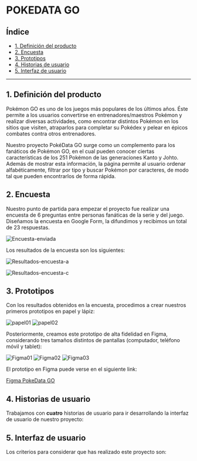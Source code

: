 # POKEDATA GO

## Índice

* [1. Definición del producto](#1-definición-del-producto)
* [2. Encuesta](#2-encuesta)
* [3. Prototipos](#3-prototipos)
* [4. Historias de usuario](#4-historias-de-usuario)
* [5. Interfaz de usuario](#5-interfaz-de-usuario)


***

## 1. Definición del producto

Pokémon GO es uno de los juegos más populares de los últimos años. Éste permite a los usuarios convertirse en entrenadores/maestros Pokémon y realizar diversas actividades, como encontrar distintos Pokémon en los sitios que visiten, atraparlos para completar su Pokédex y pelear en épicos combates contra otros entrenadores.

Nuestro proyecto PokéData GO surge como un complemento para los fanáticos de Pokémon GO, en el cual pueden conocer ciertas características de los 251 Pokémon de las generaciones Kanto y Johto. Además de mostrar esta información, la página permite al usuario ordenar alfabéticamente, filtrar por tipo y buscar Pokémon por caracteres, de modo tal que pueden encontrarlos de forma rápida.

## 2. Encuesta

Nuestro punto de partida para empezar el proyecto fue realizar una encuesta de 6 preguntas entre personas fanáticas de la serie y del juego. Diseñamos la encuesta en Google Form, la difundimos y recibimos un total de 23 respuestas.

![Encuesta-enviada](img_readme/07_Encuesta_a.jpg)

Los resultados de la encuesta son los siguientes:

![Resultados-encuesta-a](img_readme/08_Encuesta_b.png)

![Resultados-encuesta-c](img_readme/09_Encuesta_c.png)

## 3. Prototipos

Con los resultados obtenidos en la encuesta, procedimos a crear nuestros primeros prototipos en papel y lápiz:

![papel01](img_readme/01_Protoype_Paola.jpg)
![papel02](img_readme/02_Prototype_Cecilia.jpg)

Posteriormente, creamos este prototipo de alta fidelidad en Figma, considerando tres tamaños distintos de pantallas (computador, teléfono móvil y tablet):

![Figma01](img_readme/03_Figma_computer.png)
![Figma02](img_readme/04_Figma_cellphone.png)
![Figma03](img_readme/05_Figma_tablet.png)

El prototipo en Figma puede verse en el siguiente link:

[Figma PokeData GO](https://www.figma.com/file/HnR4YZEl3iGE4VGuPHxy5i/Data-Lovers---Pokemon?node-id=0%3A1)

## 4. Historias de usuario

Trabajamos con **cuatro** historias de usuario para ir desarrollando la interfaz de usuario de nuestro proyecto:

## 5. Interfaz de usuario

Los criterios para considerar que has realizado este proyecto son:
